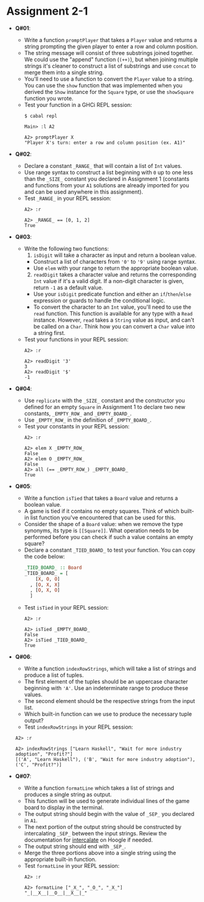 # **Assignment 2-1**

* **Q#01**:
  * Write a function `promptPlayer` that takes a `Player` value and returns a string prompting the given player to enter a row and column position.
  * The string message will consist of three substrings joined together. We could use the "append" function (`(++)`), but when joining multiple strings it's cleaner to construct a list of substrings and use `concat` to merge them into a single string.
  * You'll need to use a function to convert the `Player` value to a string. You can use the `show` function that was implemented when you derived the `Show` instance for the `Square` type, or use the `showSquare` function you wrote.
  * Test your function in a GHCi REPL session:
    ```shell
    $ cabal repl

    Main> :l A2

    A2> promptPlayer X
    "Player X's turn: enter a row and column position (ex. A1)"
    ```

* **Q#02**:
  * Declare a constant `_RANGE_` that will contain a list of `Int` values.
  * Use range syntax to construct a list beginning with `0` up to one less than the `_SIZE_` constant you declared in Assignment 1 (constants and functions from your `A1` solutions are already imported for you and can be used anywhere in this assignment).
  * Test `_RANGE_` in your REPL session:
    ```shell
    A2> :r

    A2> _RANGE_ == [0, 1, 2]
    True
    ```

* **Q#03**:
  * Write the following two functions:
    1. `isDigit` will take a character as input and return a boolean value.
      * Construct a list of characters from `'0'` to `'9'` using range syntax.
      * Use `elem` with your range to return the appropriate boolean value.
    2. `readDigit` takes a character value and returns the corresponding `Int` value if it's a valid digit. If a non-digit character is given, return `-1` as a default value.
      * Use your `isDigit` predicate function and either an `if`/`then`/`else` expression or guards to handle the conditional logic.
      * To convert the character to an `Int` value, you'll need to use the `read` function. This function is available for any type with a `Read` instance. However, `read` takes a `String` value as input, and can't be called on a `Char`. Think how you can convert a `Char` value into a string first.
  * Test your functions in your REPL session:
    ```shell
    A2> :r

    A2> readDigit '3'
    3
    A2> readDigit '$'
    -1
    ```
* **Q#04**:
  * Use `replicate` with the `_SIZE_` constant and the constructor you defined for an empty `Square` in Assignment 1 to declare two new constants, `_EMPTY_ROW_` and `_EMPTY_BOARD_`.
  * Use `_EMPTY_ROW_` in the definition of `_EMPTY_BOARD_`.
  * Test your constants in your REPL session:
    ```shell
    A2> :r

    A2> elem X _EMPTY_ROW_
    False
    A2> elem O _EMPTY_ROW_
    False
    A2> all (== _EMPTY_ROW_) _EMPTY_BOARD_
    True
    ```

* **Q#05**:
  * Write a function `isTied` that takes a `Board` value and returns a boolean value.
  * A game is tied if it contains no empty squares. Think of which built-in list function you've encountered that can be used for this.
  * Consider the shape of a `Board` value: when we remove the type synonyms, its type is `[[Square]]`. What operation needs to be performed before you can check if such a value contains an empty square?
  * Declare a constant `_TIED_BOARD_` to test your function. You can copy the code below:
    ```haskell
    _TIED_BOARD_ :: Board
    _TIED_BOARD_ = [
        [X, O, O]
      , [O, X, X]
      , [O, X, O]
      ]
    ```
  * Test `isTied` in your REPL session:
    ```shell
    A2> :r

    A2> isTied _EMPTY_BOARD_
    False
    A2> isTied _TIED_BOARD_
    True
    ```

* **Q#06**:
  * Write a function `indexRowStrings`, which will take a list of strings and produce a list of tuples.
  * The first element of the tuples should be an uppercase character beginning with `'A'`. Use an indeterminate range to produce these values.
  * The second element should be the respective strings from the input list.
  * Which built-in function can we use to produce the necessary tuple output?
  * Test `indexRowStrings` in your REPL session:
  ```shell
  A2> :r

  A2> indexRowStrings ["Learn Haskell", "Wait for more industry adoption", "Profit?"]
  [('A', "Learn Haskell"), ('B', "Wait for more industry adoption"), ('C', "Profit?")]
  ```

* **Q#07**:
  * Write a function `formatLine` which takes a list of strings and produces a single string as output.
  * This function will be used to generate individual lines of the game board to display in the terminal.
  * The output string should begin with the value of `_SEP_` you declared in `A1`.
  * The next portion of the output string should be constructed by intercalating `_SEP_` between the input strings. Review the documentation for [intercalate](https://hackage.haskell.org/package/base-4.17.0.0/docs/Data-List.html#v:intercalate) on Hoogle if needed.
  * The output string should end with `_SEP_`.
  * Merge the three portions above into a single string using the appropriate built-in function.
  * Test `formatLine` in your REPL session:
    ```shell
    A2> :r

    A2> formatLine ["_X_", "_O_", "_X_"]
    "_|__X__|__O__|__X__|_"
    ```